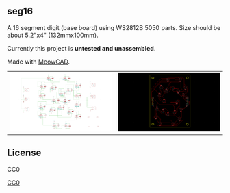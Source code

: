 seg16
---

A 16 segment digit (base board) using WS2812B 5050 parts.
Size should be about 5.2"x4" (132mmx100mm).

Currently this project is **untested and unassembled**.

Made with [MeowCAD](https://meowcad.com/project?projectId=4983569d-bf97-47ea-8737-0bbebbcf3797).

| | |
|---|---|
| ![sch](img/seg16-sch.png) | ![brd](img/seg16-brd.png) |

License
---


CC0

[CC0](img/cc0_88x31.png)
